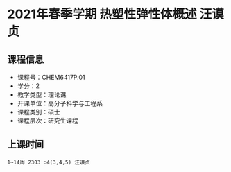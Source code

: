 # 2021年春季学期 热塑性弹性体概述 汪谟贞






## 课程信息

- 课程号：CHEM6417P.01
- 学分：2
- 教学类型：理论课
- 开课单位：高分子科学与工程系
- 课程类别：硕士
- 课程层次：研究生课程

## 上课时间

```
1~14周 2303 :4(3,4,5) 汪谟贞
```

